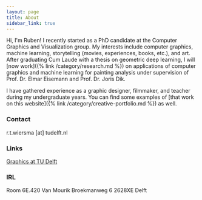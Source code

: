 ```yaml
---
layout: page
title: About
sidebar_link: true
---
```


Hi, I'm Ruben! I recently started as a PhD candidate at the Computer Graphics and Visualization group. My interests include computer graphics, machine learning, storytelling (movies, experiences, books, etc.), and art. After graduating Cum Laude with a thesis on geometric deep learning, I will [now work]({% link /category/research.md %}) on applications of computer graphics and machine learning for painting analysis under supervision of Prof. Dr. Elmar Eisemann and Prof. Dr. Joris Dik.

I have gathered experience as a graphic designer, filmmaker, and teacher during my undergraduate years. You can find some examples of [that work on this website]({% link /category/creative-portfolio.md %}) as well.

### Contact
r.t.wiersma [at] tudelft.nl

### Links
[Graphics at TU Delft](http://graphics.tudelft.nl/ruben-wiersma/)

### IRL
Room 6E.420
Van Mourik Broekmanweg 6
2628XE Delft

